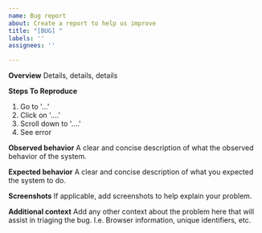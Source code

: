 ```yaml
---
name: Bug report
about: Create a report to help us improve
title: "[BUG] "
labels: ''
assignees: ''

---
```


**Overview**
Details, details, details

**Steps To Reproduce**
1. Go to '...'
2. Click on '....'
3. Scroll down to '....'
4. See error

**Observed  behavior**
A clear and concise description of what the observed behavior of the system.

**Expected behavior**
A clear and concise description of what you expected the system to do.

**Screenshots**
If applicable, add screenshots to help explain your problem.

**Additional context**
Add any other context about the problem here that will assist in triaging the bug. I.e. Browser information, unique identifiers, etc.
